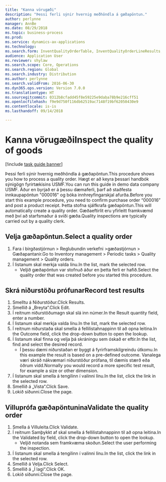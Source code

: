 ```yaml
--- 
title: "Kanna vörugæði"
description: "Þessi ferli sýnir hvernig meðhöndla á gæðapöntun."
author: perlynne
manager: AnnBe
ms.date: 08/29/2018
ms.topic: business-process
ms.prod: 
ms.service: dynamics-ax-applications
ms.technology: 
ms.search.form: InventQualityOrderTable, InventQualityOrderLineResults, HcmWorkerLookUp
audience: Application User
ms.reviewer: shylaw
ms.search.scope: Core, Operations
ms.search.region: Global
ms.search.industry: Distribution
ms.author: perlynne
ms.search.validFrom: 2016-06-30
ms.dyn365.ops.version: Version 7.0.0
ms.translationtype: HT
ms.sourcegitcommit: 0312b8cfadd45f8e59225e9daba78b9e216cff51
ms.openlocfilehash: f9e9d750f116db62519ac7148f19bf62050430e9
ms.contentlocale: is-is
ms.lasthandoff: 09/14/2018

---
```

# <a name="inspect-the-quality-of-goods"></a><span data-ttu-id="89e30-103">Kanna vörugæði</span><span class="sxs-lookup"><span data-stu-id="89e30-103">Inspect the quality of goods</span></span>

[!include [task guide banner](../../includes/task-guide-banner.md)]

<span data-ttu-id="89e30-104">Þessi ferli sýnir hvernig meðhöndla á gæðapöntun.</span><span class="sxs-lookup"><span data-stu-id="89e30-104">This procedure shows you how to process a quality order.</span></span> <span data-ttu-id="89e30-105">Hægt er að keyra þessari handbók sýnigögn fyrirtækisins USMF.</span><span class="sxs-lookup"><span data-stu-id="89e30-105">You can run this guide in demo data company USMF.</span></span> <span data-ttu-id="89e30-106">Áður en byrjað er á þessu dæmaferli, þarf að staðfesta innkaupapöntun "000016" og bóka innhreyfingarskjal afurða.</span><span class="sxs-lookup"><span data-stu-id="89e30-106">Before you start this example procedure, you need to confirm purchase order “000016” and post a product receipt.</span></span> <span data-ttu-id="89e30-107">Þetta stofna sjálfkrafa gæðapöntun.</span><span class="sxs-lookup"><span data-stu-id="89e30-107">This will automatically create a quality order.</span></span> <span data-ttu-id="89e30-108">Gæðaeftirlit eru yfirleitt framkvæmd með því að starfsmaður á sviði gæða.</span><span class="sxs-lookup"><span data-stu-id="89e30-108">Quality inspections are typically carried out by a quality clerk.</span></span>


## <a name="select-a-quality-order"></a><span data-ttu-id="89e30-109">Velja gæðapöntun.</span><span class="sxs-lookup"><span data-stu-id="89e30-109">Select a quality order</span></span>
1. <span data-ttu-id="89e30-110">Fara í birgðastjórnun > Reglubundin verkefni >gæðastjórnun > Gæðapantanir.</span><span class="sxs-lookup"><span data-stu-id="89e30-110">Go to Inventory management > Periodic tasks > Quality management > Quality orders.</span></span>
2. <span data-ttu-id="89e30-111">Í listanum skal merkja valda línu.</span><span class="sxs-lookup"><span data-stu-id="89e30-111">In the list, mark the selected row.</span></span>
    * <span data-ttu-id="89e30-112">Veljið gæðapöntun var stofnuð áður en þetta ferli er hafið.</span><span class="sxs-lookup"><span data-stu-id="89e30-112">Select the quality order that was created before you started this procedure.</span></span>  

## <a name="record-test-results"></a><span data-ttu-id="89e30-113">Skrá niðurstöðu prófunar</span><span class="sxs-lookup"><span data-stu-id="89e30-113">Record test results</span></span>
1. <span data-ttu-id="89e30-114">Smelltu á Niðurstöður.</span><span class="sxs-lookup"><span data-stu-id="89e30-114">Click Results.</span></span>
2. <span data-ttu-id="89e30-115">Smellið á „Breyta“.</span><span class="sxs-lookup"><span data-stu-id="89e30-115">Click Edit.</span></span>
3. <span data-ttu-id="89e30-116">Í reitnum niðurstöðumagn skal slá inn númer.</span><span class="sxs-lookup"><span data-stu-id="89e30-116">In the Result quantity field, enter a number.</span></span>
4. <span data-ttu-id="89e30-117">Í listanum skal merkja valda línu.</span><span class="sxs-lookup"><span data-stu-id="89e30-117">In the list, mark the selected row.</span></span>
5. <span data-ttu-id="89e30-118">Í reitnum niðurstaða skal smella á fellilistahnappinn til að opna leitina.</span><span class="sxs-lookup"><span data-stu-id="89e30-118">In the Outcome field, click the drop-down button to open the lookup.</span></span>
6. <span data-ttu-id="89e30-119">Í listanum skal finna og velja þá skráningu sem óskað er eftir.</span><span class="sxs-lookup"><span data-stu-id="89e30-119">In the list, find and select the desired record.</span></span>
    * <span data-ttu-id="89e30-120">Í þessu dæmi niðurstaðan er byggt á fyrirframskilgreindu útkomu.</span><span class="sxs-lookup"><span data-stu-id="89e30-120">In this example the result is based on a pre-defined outcome.</span></span> <span data-ttu-id="89e30-121">Vanalega væri skráð nákvæmari niðurstöður prófana, til dæmis stærð eða öðrum vídd.</span><span class="sxs-lookup"><span data-stu-id="89e30-121">Normally you would record a more specific test result, for example a size or other dimension.</span></span>  
7. <span data-ttu-id="89e30-122">Í listanum skal smella á tengilinn í valinni línu.</span><span class="sxs-lookup"><span data-stu-id="89e30-122">In the list, click the link in the selected row.</span></span>
8. <span data-ttu-id="89e30-123">Smellið á „Vista“.</span><span class="sxs-lookup"><span data-stu-id="89e30-123">Click Save.</span></span>
9. <span data-ttu-id="89e30-124">Lokið síðunni.</span><span class="sxs-lookup"><span data-stu-id="89e30-124">Close the page.</span></span>

## <a name="validate-the-quality-order"></a><span data-ttu-id="89e30-125">Villuprófa gæðapöntunina</span><span class="sxs-lookup"><span data-stu-id="89e30-125">Validate the quality order</span></span>
1. <span data-ttu-id="89e30-126">Smella á Villuleita.</span><span class="sxs-lookup"><span data-stu-id="89e30-126">Click Validate.</span></span>
2. <span data-ttu-id="89e30-127">Í reitnum Samþykkt af skal smella á fellilistahnappinn til að opna leitina.</span><span class="sxs-lookup"><span data-stu-id="89e30-127">In the Validated by field, click the drop-down button to open the lookup.</span></span>
    * <span data-ttu-id="89e30-128">Veljið notanda sem framkvæma skoðun.</span><span class="sxs-lookup"><span data-stu-id="89e30-128">Select the user performing the inspection.</span></span>  
3. <span data-ttu-id="89e30-129">Í listanum skal smella á tengilinn í valinni línu.</span><span class="sxs-lookup"><span data-stu-id="89e30-129">In the list, click the link in the selected row.</span></span>
4. <span data-ttu-id="89e30-130">Smellið á Velja.</span><span class="sxs-lookup"><span data-stu-id="89e30-130">Click Select.</span></span>
5. <span data-ttu-id="89e30-131">Smellið á „Í lagi“.</span><span class="sxs-lookup"><span data-stu-id="89e30-131">Click OK.</span></span>
6. <span data-ttu-id="89e30-132">Lokið síðunni.</span><span class="sxs-lookup"><span data-stu-id="89e30-132">Close the page.</span></span>


